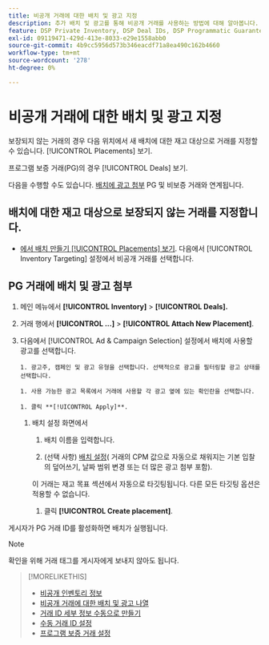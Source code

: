 ```yaml
---
title: 비공개 거래에 대한 배치 및 광고 지정
description: 추가 배치 및 광고를 통해 비공개 거래를 사용하는 방법에 대해 알아봅니다.
feature: DSP Private Inventory, DSP Deal IDs, DSP Programmatic Guaranteed Deals
exl-id: 09119471-429d-413e-8033-e29e1558abb0
source-git-commit: 4b9cc5956d573b346eacdf71a8ea490c162b4660
workflow-type: tm+mt
source-wordcount: '278'
ht-degree: 0%

---
```


# 비공개 거래에 대한 배치 및 광고 지정

보장되지 않는 거래의 경우 다음 위치에서 새 배치에 대한 재고 대상으로 거래를 지정할 수 있습니다. [!UICONTROL Placements] 보기.

프로그램 보증 거래(PG)의 경우 [!UICONTROL Deals] 보기.

다음을 수행할 수도 있습니다. [배치에 광고 첨부](/help/dsp/campaign-management/ads/ad-attach-to-placement.md) PG 및 비보증 거래와 연계됩니다.

## 배치에 대한 재고 대상으로 보장되지 않는 거래를 지정합니다.

* [에서 배치 만들기 [!UICONTROL Placements] 보기](/help/dsp/campaign-management/placements/placement-create.md). 다음에서 [!UICONTROL Inventory Targeting] 설정에서 비공개 거래를 선택합니다.

## PG 거래에 배치 및 광고 첨부

1. 메인 메뉴에서 **[!UICONTROL Inventory]** > **[!UICONTROL Deals].**

1. 거래 행에서  **[!UICONTROL ...]** > **[!UICONTROL Attach New Placement]**.

1. 다음에서 [!UICONTROL Ad & Campaign Selection] 설정에서 배치에 사용할 광고를 선택합니다.

       1. 광고주, 캠페인 및 광고 유형을 선택합니다. 선택적으로 광고를 필터링할 광고 상태를 선택합니다.
       
       1. 사용 가능한 광고 목록에서 거래에 사용할 각 광고 옆에 있는 확인란을 선택합니다.
       
       1. 클릭 **[!UICONTROL Apply]**.
   
   1. 배치 설정 화면에서

      1. 배치 이름을 입력합니다.

      1. (선택 사항) [배치 설정](/help/dsp/campaign-management/placements/placement-settings.md)( 거래의 CPM 값으로 자동으로 채워지는 기본 입찰의 덮어쓰기, 날짜 범위 변경 또는 더 많은 광고 첨부 포함).

      이 거래는 재고 목표 섹션에서 자동으로 타깃팅됩니다. 다른 모든 타깃팅 옵션은 적용할 수 없습니다.

      1. 클릭 **[!UICONTROL Create placement]**.

게시자가 PG 거래 ID를 활성화하면 배치가 실행됩니다.

>[!NOTE]
>
> 확인을 위해 거래 태그를 게시자에게 보내지 않아도 됩니다.

>[!MORELIKETHIS]
>
>* [비공개 인벤토리 정보](private-inventory-about.md)
>* [비공개 거래에 대한 배치 및 광고 나열](/help/dsp/inventory/private-deal-view-placements.md)
>* [거래 ID 세부 정보 수동으로 만들기](deal-id-create.md)
>* [수동 거래 ID 설정](deal-id-settings.md)
>* [프로그램 보증 거래 설정](programmatic-guaranteed-set-up.md)
